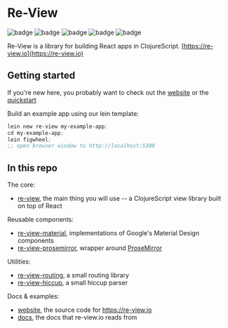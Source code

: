 # Re-View

![badge](https://img.shields.io/clojars/v/re-view.svg)
![badge](https://img.shields.io/clojars/v/re-view-hiccup.svg)
![badge](https://img.shields.io/clojars/v/re-view-routing.svg)
![badge](https://img.shields.io/clojars/v/re-view-material.svg)
![badge](https://img.shields.io/clojars/v/re-view-prosemirror.svg)

Re-View is a library for building React apps in ClojureScript. [https://re-view.io](https://re-view.io)

## Getting started

If you're new here, you probably want to check out the [website](https://re-view.io) or the [quickstart](https://github.com/braintripping/re-view/tree/master/re_view#quickstart)

Build an example app using our lein template:

```clj
lein new re-view my-example-app;
cd my-example-app;
lein figwheel;
;; open browser window to http://localhost:5300
```

## In this repo

The core:

- [re-view](/re-view/tree/master/re_view), the main thing you will use -- a ClojureScript view library built on top of React

Reusable components:

- [re-view-material](/re-view/tree/master/re_view_material), implementations of Google's Material Design components
- [re-view-prosemirror](/re-view/tree/master/re_view_prosemirror), wrapper around [ProseMirror](http://prosemirror.net/)

Utilities:

- [re-view-routing](/re-view/tree/master/re_view_routing), a small routing library
- [re-view-hiccup](/re-view/tree/master/re_view_hiccup), a small hiccup parser

Docs & examples:

- [website](/re-view/tree/master/website), the source code for https://re-view.io
- [docs](/re-view/tree/master/docs), the docs that re-view.io reads from

